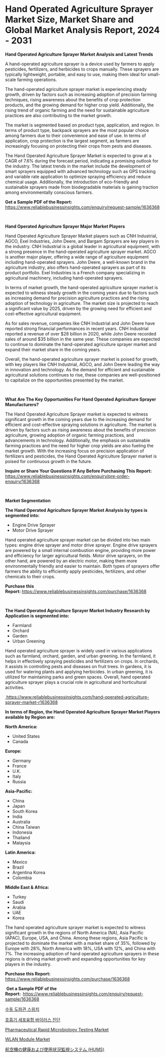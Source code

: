 <p><h1>Hand Operated Agriculture Sprayer Market Size, Market Share and Global Market Analysis Report, 2024 - 2031</h1></p><p><strong>Hand Operated Agriculture Sprayer Market Analysis and Latest Trends</strong></p>
<p><p>A hand-operated agriculture sprayer is a device used by farmers to apply pesticides, fertilizers, and herbicides to crops manually. These sprayers are typically lightweight, portable, and easy to use, making them ideal for small-scale farming operations.</p><p>The hand-operated agriculture sprayer market is experiencing steady growth, driven by factors such as increasing adoption of precision farming techniques, rising awareness about the benefits of crop protection products, and the growing demand for higher crop yield. Additionally, the rising trend of organic farming and the need for sustainable agriculture practices are also contributing to the market growth.</p><p>The market is segmented based on product type, application, and region. In terms of product type, backpack sprayers are the most popular choice among farmers due to their convenience and ease of use. In terms of application, crop protection is the largest segment, as farmers are increasingly focusing on protecting their crops from pests and diseases.</p><p>The Hand Operated Agriculture Sprayer Market is expected to grow at a CAGR of 7.6% during the forecast period, indicating a promising outlook for the industry. The latest trends in the market include the development of smart sprayers equipped with advanced technology such as GPS tracking and variable rate application to optimize spraying efficiency and reduce chemical usage. Additionally, the introduction of eco-friendly and sustainable sprayers made from biodegradable materials is gaining traction among environmentally conscious farmers.</p></p>
<p><strong>Get a Sample PDF of the Report:&nbsp;</strong> <a href="https://www.reliablebusinessinsights.com/enquiry/request-sample/1636368">https://www.reliablebusinessinsights.com/enquiry/request-sample/1636368</a></p>
<p>&nbsp;</p>
<p><strong>Hand Operated Agriculture Sprayer Major Market Players</strong></p>
<p><p>Hand Operated Agriculture Sprayer Market players such as CNH Industrial, AGCO, Exel Industries, John Deere, and Bargam Sprayers are key players in the industry. CNH Industrial is a global leader in agricultural equipment, with a strong presence in the hand-operated agriculture sprayer market. AGCO is another major player, offering a wide range of agriculture equipment including hand-operated sprayers. John Deere, a well-known brand in the agriculture industry, also offers hand-operated sprayers as part of its product portfolio. Exel Industries is a French company specializing in agricultural machinery, including hand-operated sprayers.</p><p>In terms of market growth, the hand-operated agriculture sprayer market is expected to witness steady growth in the coming years due to factors such as increasing demand for precision agriculture practices and the rising adoption of technology in agriculture. The market size is projected to reach a significant value by 2025, driven by the growing need for efficient and cost-effective agricultural equipment.</p><p>As for sales revenue, companies like CNH Industrial and John Deere have reported strong financial performances in recent years. CNH Industrial reported a revenue of over $28 billion in 2020, while John Deere recorded sales of around $35 billion in the same year. These companies are expected to continue to dominate the hand-operated agriculture sprayer market and expand their market share in the coming years.</p><p>Overall, the hand-operated agriculture sprayer market is poised for growth, with key players like CNH Industrial, AGCO, and John Deere leading the way in innovation and technology. As the demand for efficient and sustainable agricultural solutions continues to rise, these companies are well-positioned to capitalize on the opportunities presented by the market.</p></p>
<p>&nbsp;</p>
<p><strong>What Are The Key Opportunities For Hand Operated Agriculture Sprayer Manufacturers?</strong></p>
<p><p>The Hand Operated Agriculture Sprayer market is expected to witness significant growth in the coming years due to the increasing demand for efficient and cost-effective spraying solutions in agriculture. The market is driven by factors such as rising awareness about the benefits of precision agriculture, growing adoption of organic farming practices, and advancements in technology. Additionally, the emphasis on sustainable farming practices and the need for higher crop yields are also fueling the market growth. With the increasing focus on precision application of fertilizers and pesticides, the Hand Operated Agriculture Sprayer market is poised for continuous growth in the future.</p></p>
<p><strong>Inquire or Share Your Questions If Any Before Purchasing This Report:</strong> <a href="https://www.reliablebusinessinsights.com/enquiry/pre-order-enquiry/1636368">https://www.reliablebusinessinsights.com/enquiry/pre-order-enquiry/1636368</a></p>
<p>&nbsp;</p>
<p><strong>Market Segmentation</strong></p>
<p><strong>The Hand Operated Agriculture Sprayer Market Analysis by types is segmented into:</strong></p>
<p><ul><li>Engine Drive Sprayer</li><li>Motor Drive Sprayer</li></ul></p>
<p><p>Hand operated agriculture sprayer market can be divided into two main types: engine drive sprayer and motor drive sprayer. Engine drive sprayers are powered by a small internal combustion engine, providing more power and efficiency for larger agricultural fields. Motor drive sprayers, on the other hand, are powered by an electric motor, making them more environmentally friendly and easier to maintain. Both types of sprayers offer farmers the ability to efficiently apply pesticides, fertilizers, and other chemicals to their crops.</p></p>
<p><strong>Purchase this Report:&nbsp;</strong><a href="https://www.reliablebusinessinsights.com/purchase/1636368">https://www.reliablebusinessinsights.com/purchase/1636368</a></p>
<p>&nbsp;</p>
<p><strong>The Hand Operated Agriculture Sprayer Market Industry Research by Application is segmented into:</strong></p>
<p><ul><li>Farmland</li><li>Orchard</li><li>Garden</li><li>Urban Greening</li></ul></p>
<p><p>Hand operated agriculture sprayer is widely used in various applications such as farmland, orchard, garden, and urban greening. In the farmland, it helps in effectively spraying pesticides and fertilizers on crops. In orchards, it assists in controlling pests and diseases on fruit trees. In gardens, it is used for watering plants and applying herbicides. In urban greening, it is utilized for maintaining parks and green spaces. Overall, hand operated agriculture sprayer plays a crucial role in agricultural and horticultural activities.</p></p>
<p><a href="https://www.reliablebusinessinsights.com/hand-operated-agriculture-sprayer-market-r1636368">&nbsp;https://www.reliablebusinessinsights.com/hand-operated-agriculture-sprayer-market-r1636368</a></p>
<p><strong>In terms of Region, the Hand Operated Agriculture Sprayer Market Players available by Region are:</strong></p>
<p>
    <p> <strong> North America: </strong>
        <ul>
            <li>United States</li>
            <li>Canada</li>
        </ul>
        </p> 
    <p> <strong> Europe: </strong>
        <ul>
            <li>Germany</li>
            <li>France</li>
            <li>U.K.</li>
            <li>Italy</li>
            <li>Russia</li>
        </ul>
        </p> 
    <p> <strong> Asia-Pacific: </strong>
        <ul>
            <li>China</li>
            <li>Japan</li>
            <li>South Korea</li>
            <li>India</li>
            <li>Australia</li>
            <li>China Taiwan</li>
            <li>Indonesia</li>
            <li>Thailand</li>
            <li>Malaysia</li>
        </ul>
        </p> 
    <p> <strong> Latin America: </strong>
        <ul>
            <li>Mexico</li>
            <li>Brazil</li>
            <li>Argentina Korea</li>
            <li>Colombia</li>
        </ul>
        </p> 
    <p> <strong> Middle East & Africa: </strong>
        <ul>
            <li>Turkey</li>
            <li>Saudi</li>
            <li>Arabia</li>
            <li>UAE</li>
            <li>Korea</li>
        </ul>
    </p>
    </p>
<p><p>The hand operated agriculture sprayer market is expected to witness significant growth in the regions of North America (NA), Asia Pacific (APAC), Europe, USA, and China. Among these regions, Asia Pacific is projected to dominate the market with a market share of 35%, followed by Europe with 28%, North America with 18%, USA with 12%, and China with 7%. The increasing adoption of hand operated agriculture sprayers in these regions is driving market growth and expanding opportunities for key players in the industry.</p></p>
<p><strong>Purchase this Report: </strong><a href="https://www.reliablebusinessinsights.com/purchase/1636368">https://www.reliablebusinessinsights.com/purchase/1636368</a></p>
<p>&nbsp;<strong>Get a Sample PDF of the Report:&nbsp;&nbsp;</strong><a href="https://www.reliablebusinessinsights.com/enquiry/request-sample/1636368">https://www.reliablebusinessinsights.com/enquiry/request-sample/1636368</a></p>
<p><strong></strong></p>
<p><p><a href="https://github.com/hzumrdvas204296/Market-Research-Report-List-2/blob/main/465046299116.md">수동 도파관 스위치</a></p><p><a href="https://github.com/nicholasellison0076890/Market-Research-Report-List-1/blob/main/131357884067.md">호흡기 세포융합 바이러스 진단</a></p><p><a href="https://github.com/bobicer/Market-Research-Report-List-3/blob/main/pharmaceutical-rapid-microbiology-testing-market.md">Pharmaceutical Rapid Microbiology Testing Market</a></p><p><a href="https://issuu.com/reportprime-2/docs/wlan-module-market-size-2030.pptx">WLAN Module Market</a></p><p><a href="https://github.com/JoanaNitzsche/Market-Research-Report-List-1/blob/main/291971192309.md">航空機の健康および使用状況監視システム (HUMS)</a></p></p>